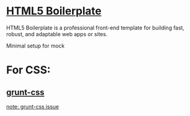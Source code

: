 # [HTML5 Boilerplate](http://html5boilerplate.com)

HTML5 Boilerplate is a professional front-end template for building fast,
robust, and adaptable web apps or sites.

Minimal setup for mock

# For CSS:
## [grunt-css](https://github.com/jzaefferer/grunt-css)

[note: grunt-css issue](https://github.com/jzaefferer/grunt-css/issues/18)

